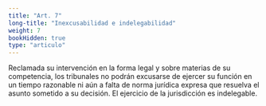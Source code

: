 ```yaml
---
title: "Art. 7"
long-title: "Inexcusabilidad e indelegabilidad"
weight: 7
bookHidden: true
type: "articulo"
---
```

Reclamada su intervención en la forma legal y sobre materias de su competencia, los tribunales no podrán excusarse de ejercer su función en un tiempo razonable ni aún a falta de norma jurídica expresa que resuelva el asunto sometido a su decisión. El ejercicio de la jurisdicción es indelegable.